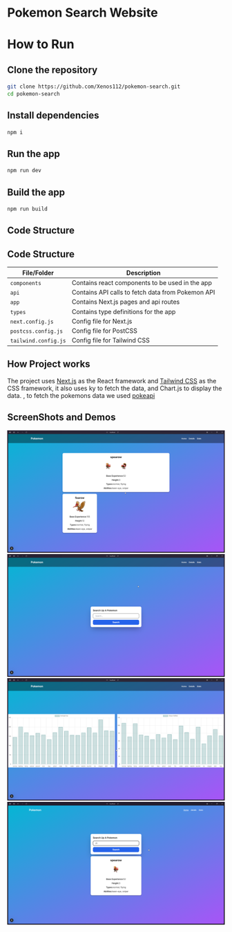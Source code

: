 # Pokemon Search Website

# How to Run

## Clone the repository

```bash
git clone https://github.com/Xenos112/pokemon-search.git
cd pokemon-search
```

## Install dependencies

```bash
npm i
```

## Run the app

```bash
npm run dev
```

## Build the app

```bash
npm run build
```

## Code Structure

## Code Structure

| File/Folder          | Description                                       |
| -------------------- | ------------------------------------------------- |
| `components`         | Contains react components to be used in the app   |
| `api`                | Contains API calls to fetch data from Pokemon API |
| `app`                | Contains Next.js pages and api routes             |
| `types`              | Contains type definitions for the app             |
| `next.config.js`     | Config file for Next.js                           |
| `postcss.config.js`  | Config file for PostCSS                           |
| `tailwind.config.js` | Config file for Tailwind CSS                      |

## How Project works

The project uses [Next.js](https://nextjs.org/) as the React framework and [Tailwind CSS](https://tailwindcss.com/) as the CSS framework, it also uses ky to fetch the data, and Chart.js to display the data.
, to fetch the pokemons data we used [pokeapi](https://pokeapi.co/)

## ScreenShots and Demos

![alt text](demos/Arc_4Vqi3cV0bK.png)
![alt text](demos/Arc_gKZrH7X5Wx.png)
![alt text](demos/Arc_kCh4lRwUqC.png)
![alt text](demos/Arc_PC1hNx1PoD.png)

